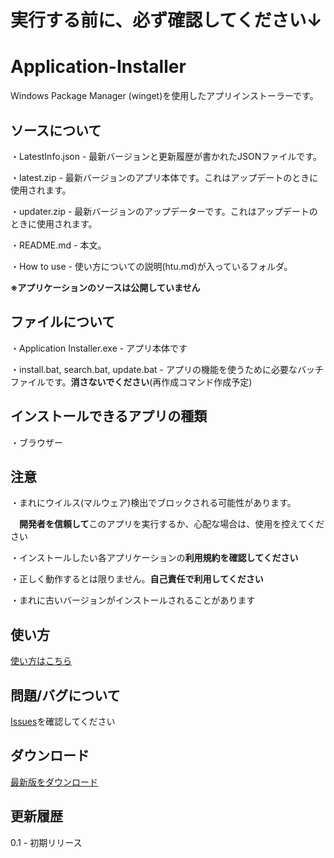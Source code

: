 # 実行する前に、必ず確認してください↓

# Application-Installer
Windows Package Manager (winget)を使用したアプリインストーラーです。

## ソースについて
・LatestInfo.json - 最新バージョンと更新履歴が書かれたJSONファイルです。

・latest.zip - 最新バージョンのアプリ本体です。これはアップデートのときに使用されます。

・updater.zip - 最新バージョンのアップデーターです。これはアップデートのときに使用されます。

・README.md - 本文。

・How to use - 使い方についての説明(htu.md)が入っているフォルダ。

**※アプリケーションのソースは公開していません**

## ファイルについて
・Application Installer.exe - アプリ本体です

・install.bat, search.bat, update.bat - アプリの機能を使うために必要なバッチファイルです。**消さないでください**(再作成コマンド作成予定)

## インストールできるアプリの種類
・ブラウザー

## 注意

・まれにウイルス(マルウェア)検出でブロックされる可能性があります。

　**開発者を信頼して**このアプリを実行するか、心配な場合は、使用を控えてください

 ・インストールしたい各アプリケーションの**利用規約を確認してください**

 ・正しく動作するとは限りません。**自己責任で利用してください**
 
 ・まれに古いバージョンがインストールされることがあります

 ## 使い方
[使い方はこちら]([https://github.com/GitHub-Pt04/Application-Installer/How-to-use/blob/main/htu.md](https://github.com/GitHub-Pt04/Application-Installer/blob/main/How%20to%20use/htu.md))

## 問題/バグについて

[Issues](https://github.com/GitHub-Pt04/Application-Installer/issues)を確認してください

## ダウンロード
[最新版をダウンロード](https://github.com/GitHub-Pt04/Application-Installer/releases)

## 更新履歴
0.1 - 初期リリース
